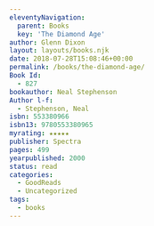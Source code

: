 ```yaml
---
eleventyNavigation:
  parent: Books
  key: 'The Diamond Age'
author: Glenn Dixon
layout: layouts/books.njk
date: 2018-07-28T15:08:46+00:00
permalink: /books/the-diamond-age/
Book Id:
  - 827
bookauthor: Neal Stephenson
Author l-f:
  - Stephenson, Neal
isbn: 553380966
isbn13: 9780553380965
myrating: ★★★★★
publisher: Spectra
pages: 499
yearpublished: 2000
status: read
categories:
  - GoodReads
  - Uncategorized
tags:
  - books
---
```

